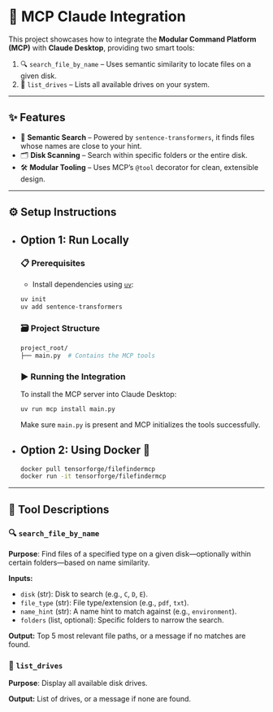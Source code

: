 # 🚀 MCP Claude Integration

This project showcases how to integrate the **Modular Command Platform (MCP)** with **Claude Desktop**, providing two smart tools:

1. 🔍 `search_file_by_name` – Uses semantic similarity to locate files on a given disk.
2. 💽 `list_drives` – Lists all available drives on your system.

---

## ✨ Features

* 🧠 **Semantic Search** – Powered by `sentence-transformers`, it finds files whose names are close to your hint.
* 🗂️ **Disk Scanning** – Search within specific folders or the entire disk.
* 🛠️ **Modular Tooling** – Uses MCP’s `@tool` decorator for clean, extensible design.

---

## ⚙️ Setup Instructions

* ## Option 1: Run Locally
  ### 📋 Prerequisites
  
  * Install dependencies using [`uv`](https://github.com/astral-sh/uv):
  
  ```bash
  uv init
  uv add sentence-transformers
  ```
  
  ### 🗃️ Project Structure
  
  ```bash
  project_root/
  ├── main.py  # Contains the MCP tools
  ```
  
  ### ▶️ Running the Integration
  
  To install the MCP server into Claude Desktop:
  
  ```bash
  uv run mcp install main.py
  ```
  
  Make sure `main.py` is present and MCP initializes the tools successfully.
  
* ## Option 2: Using Docker 🐳
    ```bash
  docker pull tensorforge/filefindermcp
  docker run -it tensorforge/filefindermcp
  ```
---

## 🧰 Tool Descriptions

### 🔍 `search_file_by_name`

**Purpose**: Find files of a specified type on a given disk—optionally within certain folders—based on name similarity.

**Inputs:**

* `disk` (str): Disk to search (e.g., `C`, `D`, `E`).
* `file_type` (str): File type/extension (e.g., `pdf`, `txt`).
* `name_hint` (str): A name hint to match against (e.g., `environment`).
* `folders` (list, optional): Specific folders to narrow the search.

**Output:**
Top 5 most relevant file paths, or a message if no matches are found.

### 💽 `list_drives`

**Purpose**: Display all available disk drives.

**Output:**
List of drives, or a message if none are found.

